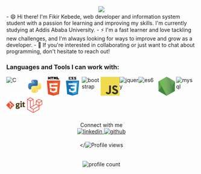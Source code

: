 <div id="header" align="center">
  <img src="https://media.giphy.com/media/CuuSHzuc0O166MRfjt/giphy.gif">
</div>
- 😄 Hi there! I'm Fikir Kebede, web developer and information system student with a passion for learning and improving my skills. I'm currently studying at Addis Ababa University. 
- ⚡ I'm a fast learner and love tackling new challenges, and I'm always looking for ways to improve and grow as a developer.
- 💬 If you're interested in collaborating or just want to chat about programming, don't hesitate to reach out!



### Languages and Tools I can work with:

<a href="https://www.w3.org/c/">
  <img align="left" alt="C" width="50px" src="https://cdn.iconscout.com/icon/free/png-512/c-programming-569564.png" />
</a>

<a href="https://www.w3.org/python/">
  <img align="left" alt="Python" width="50px" src="https://raw.githubusercontent.com/github/explore/80688e429a7d4ef2fca1e82350fe8e3517d3494d/topics/python/python.png" />
</a>

<a href="https://www.w3.org/html/">
  <img align="left" alt="html" width="50px" src="https://raw.githubusercontent.com/github/explore/80688e429a7d4ef2fca1e82350fe8e3517d3494d/topics/html/html.png" />
</a>
<a href="https://www.w3schools.com/css/">
  <img align="left" alt="css" width="50px" src="https://raw.githubusercontent.com/github/explore/80688e429a7d4ef2fca1e82350fe8e3517d3494d/topics/css/css.png" />
</a>

<a href="https://github.com/MatriMariem/holbertonschool-web_front_end">
  <img align="left" alt="bootstrap" width="50px" height="50px" src="https://obscureproblemsandgotchas.com/wp-content/uploads/2018/06/bootstrap-stack-e1530246058846.png" />
</a>
<a href="https://developer.mozilla.org/en-US/docs/Web/JavaScript">
  <img align="left" alt="JS" width="50px" src="https://raw.githubusercontent.com/github/explore/80688e429a7d4ef2fca1e82350fe8e3517d3494d/topics/javascript/javascript.png" />
</a>
<a href="https://jquery.com/">
  <img align="left" alt="jquery" width="50px" src="https://generic-ui.com/assets/images/platform-logos/jquery.logo.jpg" />
</a>
<a href="https://www.w3schools.com/js/js_es6.asp">
  <img align="left" alt="es6" width="50px" src="https://codus.acyclique.com/wp-content/uploads/2017/11/ES6-JS.png" />
</a>
<a href="https://nodejs.org/">
  <img align="left" alt="nodejs" width="50px" src="https://raw.githubusercontent.com/github/explore/80688e429a7d4ef2fca1e82350fe8e3517d3494d/topics/nodejs/nodejs.png" />
</a>
<a href="https://www.mysql.com/">
  <img align="left" alt="mysql" width="50px" height="50px" src="https://kinsta.com/fr/wp-content/uploads/sites/4/2019/04/logo-mysql-1.svg" />
</a>

<a href="https://git-scm.com/">
  <img align="left" alt="git" width="50px" height="50px" src="https://raw.githubusercontent.com/github/explore/80688e429a7d4ef2fca1e82350fe8e3517d3494d/topics/git/git.png" />
</a>
<a href="https://laravel.com/">
  <img align="left" alt="linux" width="50px" src="https://raw.githubusercontent.com/github/explore/80688e429a7d4ef2fca1e82350fe8e3517d3494d/topics/laravel/laravel.png" />
</a>


<br>
<br>
<br>
<br>
<br>
<br>

<br>

<div align="center">Connect with me</div>  
<div align="center">
<a href="https://www.linkedin.com/in/fikir-kebede-8b1012245" target="_blank">
<img src=https://img.shields.io/badge/linkedin-%231E77B5.svg?&style=for-the-badge&logo=linkedin&logoColor=white alt=linkedin style="margin-bottom: 5px;" />
</a>
<a href="https://github.com/Fkrkd" target="_blank">
<img src=https://img.shields.io/badge/github-%2324292e.svg?&style=for-the-badge&logo=github&logoColor=white alt=github style="margin-bottom: 5px;" />
</a>
 
</![Profile views](https://gpvc.arturio.dev/[Fkrkd])
<br>  
<br>
<img src="https://komarev.com/ghpvc/?username=Fkrkd&style=flat-square&color=blue" alt="profile count" style="margin-bottom: 5px; padding: 5 0 5 0"/>
